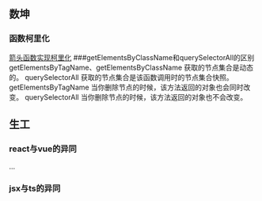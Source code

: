 ## 数坤
### 函数柯里化
[箭头函数实现柯里化](https://jkchao.github.io/typescript-book-chinese/tips/curry.html)
###getElementsByClassName和querySelectorAll的区别
getElementsByTagName、getElementsByClassName 获取的节点集合是动态的。
querySelectorAll 获取的节点集合是该函数调用时的节点集合快照。
getElementsByTagName 当你删除节点的时候，该方法返回的对象也会同时改变。
querySelectorAll 当你删除节点的时候，该方法返回的对象也不会改变。
## 生工
### react与vue的异同
...
### jsx与ts的异同
